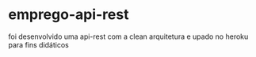 # emprego-api-rest
foi desenvolvido uma api-rest com a clean arquitetura e upado no heroku para fins didáticos 
